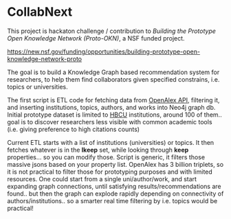 # CollabNext

This project is hackaton challenge / contribution to *Building the Prototype Open Knowledge Network (Proto-OKN)*, a NSF funded project. 

https://new.nsf.gov/funding/opportunities/building-prototype-open-knowledge-network-proto

The goal is to build a Knowledge Graph based recommendation system for researchers, to help them find collaborators given specified constrains, i.e. topics or universities. 

The first script is ETL code for fetching data from [OpenAlex API](https://openalex.org/), filtering it, and inserting institutions, topics, authors, and works into Neo4j graph db. Initial prototype dataset is limited to [HBCU](https://en.wikipedia.org/wiki/List_of_historically_black_colleges_and_universities) institutions, around 100 of them.. goal is to discover researchers less visible with common academic tools (i.e. giving preference to high citations counts)


Current ETL starts with a list of institutions (universities) or topics. It then fetches whatever is in the **lkeep** set, while looking through **keep** properties... so you can modify those. Script is generic, it filters those massive jsons based on your property list. OpenAlex has 3 billion triplets, so it is not practical to filter those for prototyping purposes and with limited resources. One could start from a single uni/author/work, and start expanding graph connections, until satisfying results/recommendations are found.. but then the graph can explode rapidly depending on connectivity of authors/institutions.. so a smarter real time filtering by i.e. topics would be practical!
